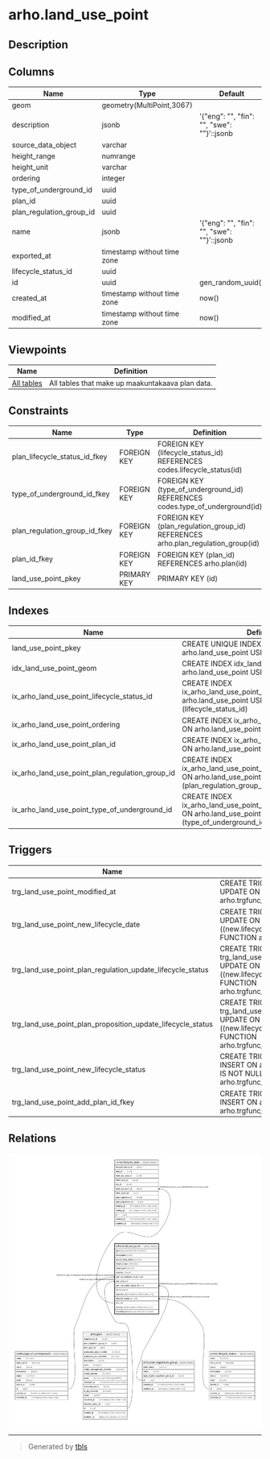 # arho.land_use_point

## Description

## Columns

| Name | Type | Default | Nullable | Children | Parents | Comment |
| ---- | ---- | ------- | -------- | -------- | ------- | ------- |
| geom | geometry(MultiPoint,3067) |  | false |  |  |  |
| description | jsonb | '{"eng": "", "fin": "", "swe": ""}'::jsonb | false |  |  |  |
| source_data_object | varchar |  | true |  |  |  |
| height_range | numrange |  | true |  |  |  |
| height_unit | varchar |  | true |  |  |  |
| ordering | integer |  | true |  |  |  |
| type_of_underground_id | uuid |  | false |  | [codes.type_of_underground](codes.type_of_underground.md) |  |
| plan_id | uuid |  | true |  | [arho.plan](arho.plan.md) |  |
| plan_regulation_group_id | uuid |  | false |  | [arho.plan_regulation_group](arho.plan_regulation_group.md) |  |
| name | jsonb | '{"eng": "", "fin": "", "swe": ""}'::jsonb | false |  |  |  |
| exported_at | timestamp without time zone |  | true |  |  |  |
| lifecycle_status_id | uuid |  | false |  | [codes.lifecycle_status](codes.lifecycle_status.md) |  |
| id | uuid | gen_random_uuid() | false | [arho.lifecycle_date](arho.lifecycle_date.md) |  |  |
| created_at | timestamp without time zone | now() | false |  |  |  |
| modified_at | timestamp without time zone | now() | false |  |  |  |

## Viewpoints

| Name | Definition |
| ---- | ---------- |
| [All tables](viewpoint-0.md) | All tables that make up maakuntakaava plan data. |

## Constraints

| Name | Type | Definition |
| ---- | ---- | ---------- |
| plan_lifecycle_status_id_fkey | FOREIGN KEY | FOREIGN KEY (lifecycle_status_id) REFERENCES codes.lifecycle_status(id) |
| type_of_underground_id_fkey | FOREIGN KEY | FOREIGN KEY (type_of_underground_id) REFERENCES codes.type_of_underground(id) |
| plan_regulation_group_id_fkey | FOREIGN KEY | FOREIGN KEY (plan_regulation_group_id) REFERENCES arho.plan_regulation_group(id) |
| plan_id_fkey | FOREIGN KEY | FOREIGN KEY (plan_id) REFERENCES arho.plan(id) |
| land_use_point_pkey | PRIMARY KEY | PRIMARY KEY (id) |

## Indexes

| Name | Definition |
| ---- | ---------- |
| land_use_point_pkey | CREATE UNIQUE INDEX land_use_point_pkey ON arho.land_use_point USING btree (id) |
| idx_land_use_point_geom | CREATE INDEX idx_land_use_point_geom ON arho.land_use_point USING gist (geom) |
| ix_arho_land_use_point_lifecycle_status_id | CREATE INDEX ix_arho_land_use_point_lifecycle_status_id ON arho.land_use_point USING btree (lifecycle_status_id) |
| ix_arho_land_use_point_ordering | CREATE INDEX ix_arho_land_use_point_ordering ON arho.land_use_point USING btree (ordering) |
| ix_arho_land_use_point_plan_id | CREATE INDEX ix_arho_land_use_point_plan_id ON arho.land_use_point USING btree (plan_id) |
| ix_arho_land_use_point_plan_regulation_group_id | CREATE INDEX ix_arho_land_use_point_plan_regulation_group_id ON arho.land_use_point USING btree (plan_regulation_group_id) |
| ix_arho_land_use_point_type_of_underground_id | CREATE INDEX ix_arho_land_use_point_type_of_underground_id ON arho.land_use_point USING btree (type_of_underground_id) |

## Triggers

| Name | Definition |
| ---- | ---------- |
| trg_land_use_point_modified_at | CREATE TRIGGER trg_land_use_point_modified_at BEFORE INSERT OR UPDATE ON arho.land_use_point FOR EACH ROW EXECUTE FUNCTION arho.trgfunc_modified_at() |
| trg_land_use_point_new_lifecycle_date | CREATE TRIGGER trg_land_use_point_new_lifecycle_date BEFORE UPDATE ON arho.land_use_point FOR EACH ROW WHEN ((new.lifecycle_status_id <> old.lifecycle_status_id)) EXECUTE FUNCTION arho.trgfunc_land_use_point_new_lifecycle_date() |
| trg_land_use_point_plan_regulation_update_lifecycle_status | CREATE TRIGGER trg_land_use_point_plan_regulation_update_lifecycle_status BEFORE UPDATE ON arho.land_use_point FOR EACH ROW WHEN ((new.lifecycle_status_id <> old.lifecycle_status_id)) EXECUTE FUNCTION arho.trgfunc_land_use_point_plan_regulation_update_lifecycle_status() |
| trg_land_use_point_plan_proposition_update_lifecycle_status | CREATE TRIGGER trg_land_use_point_plan_proposition_update_lifecycle_status BEFORE UPDATE ON arho.land_use_point FOR EACH ROW WHEN ((new.lifecycle_status_id <> old.lifecycle_status_id)) EXECUTE FUNCTION arho.trgfunc_land_use_point_plan_proposition_update_lifecycle_status() |
| trg_land_use_point_new_lifecycle_status | CREATE TRIGGER trg_land_use_point_new_lifecycle_status BEFORE INSERT ON arho.land_use_point FOR EACH ROW WHEN ((new.plan_id IS NOT NULL)) EXECUTE FUNCTION arho.trgfunc_land_use_point_new_lifecycle_status() |
| trg_land_use_point_add_plan_id_fkey | CREATE TRIGGER trg_land_use_point_add_plan_id_fkey BEFORE INSERT ON arho.land_use_point FOR EACH ROW EXECUTE FUNCTION arho.trgfunc_add_plan_id_fkey() |

## Relations

![er](arho.land_use_point.svg)

---

> Generated by [tbls](https://github.com/k1LoW/tbls)
